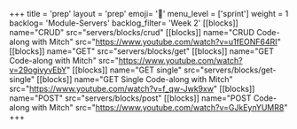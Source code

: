 +++
title = 'prep'
layout = 'prep'
emoji= '📝'
menu_level = ['sprint']
weight = 1
backlog= 'Module-Servers'
backlog_filter= 'Week 2'
[[blocks]]
name="CRUD"
src="servers/blocks/crud"
[[blocks]]
name="CRUD Code-along with Mitch"
src="https://www.youtube.com/watch?v=u1fEONF64RI"
[[blocks]]
name="GET"
src="servers/blocks/get"
[[blocks]]
name="GET Code-along with Mitch"
src="https://www.youtube.com/watch?v=29ogivyvEbY"
[[blocks]]
name="GET single"
src="servers/blocks/get-single"
[[blocks]]
name="GET Single Code-along with Mitch"
src="https://www.youtube.com/watch?v=f_qw-Jwk9xw"
[[blocks]]
name="POST"
src="servers/blocks/post"
[[blocks]]
name="POST Code-along with Mitch"
src="https://www.youtube.com/watch?v=GJkEynYUMR8"
+++
